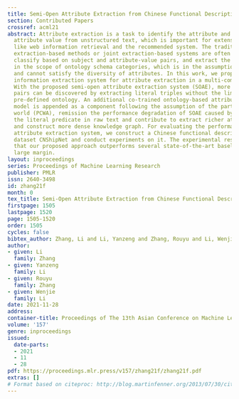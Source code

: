 ```yaml
---
title: Semi-Open Attribute Extraction from Chinese Functional Description Text
section: Contributed Papers
crossref: acml21
abstract: Attribute extraction is a task to identify the attribute and the corresponding
  attribute value from unstructured text, which is important for extensive applications
  like web information retrieval and the recommended system. The traditional relation
  extraction-based methods or joint extraction-based systems are often perform attribute
  classify based on subject and attribute-value pairs, and extract the attribute triples
  in the scope of ontology schema categories, which is in the assumption of the close-world
  and cannot satisfy the diversity of attributes. In this work, we propose a semi-open
  information extraction system for attribute extraction in a multi-component framework.
  With the proposed semi-open attribute extraction system (SOAE), more attribute-value
  pairs can be discovered by extracting literal triples without the limitation of
  pre-defined ontology. An additional co-trained ontology-based attribute extraction
  model is appended as a component following the assumption of the partial-closed
  world (PCWA), remission the performance degradation of SOAE caused by missing of
  the literal predicate in raw text and contribute to extract richer attribute triples
  and construct more dense knowledge graph. For evaluating the performance of the
  attribute extraction system, we construct a Chinese functional description text
  dataset CNShipNet and conduct experiments on it. The experimental results demonstrate
  that our proposed approach outperforms several state-of-the-art baselines with a
  large margin.
layout: inproceedings
series: Proceedings of Machine Learning Research
publisher: PMLR
issn: 2640-3498
id: zhang21f
month: 0
tex_title: Semi-Open Attribute Extraction from Chinese Functional Description Text
firstpage: 1505
lastpage: 1520
page: 1505-1520
order: 1505
cycles: false
bibtex_author: Zhang, Li and Li, Yanzeng and Zhang, Rouyu and Li, Wenjie
author:
- given: Li
  family: Zhang
- given: Yanzeng
  family: Li
- given: Rouyu
  family: Zhang
- given: Wenjie
  family: Li
date: 2021-11-28
address:
container-title: Proceedings of The 13th Asian Conference on Machine Learning
volume: '157'
genre: inproceedings
issued:
  date-parts:
  - 2021
  - 11
  - 28
pdf: https://proceedings.mlr.press/v157/zhang21f/zhang21f.pdf
extras: []
# Format based on citeproc: http://blog.martinfenner.org/2013/07/30/citeproc-yaml-for-bibliographies/
---
```

